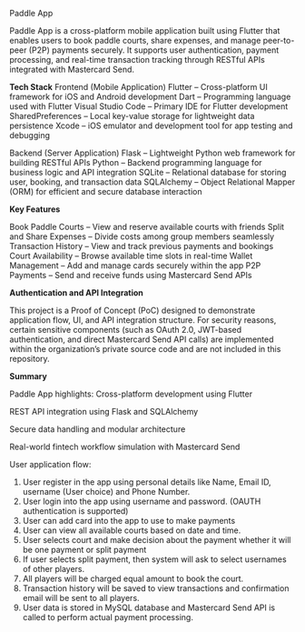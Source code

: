 Paddle App

Paddle App is a cross-platform mobile application built using Flutter that enables users to book paddle courts, share expenses, and manage peer-to-peer (P2P) payments securely.
It supports user authentication, payment processing, and real-time transaction tracking through RESTful APIs integrated with Mastercard Send.

**Tech Stack**
Frontend (Mobile Application)
Flutter – Cross-platform UI framework for iOS and Android development
Dart – Programming language used with Flutter
Visual Studio Code – Primary IDE for Flutter development
SharedPreferences – Local key-value storage for lightweight data persistence
Xcode – iOS emulator and development tool for app testing and debugging

Backend (Server Application)
Flask – Lightweight Python web framework for building RESTful APIs
Python – Backend programming language for business logic and API integration
SQLite – Relational database for storing user, booking, and transaction data
SQLAlchemy – Object Relational Mapper (ORM) for efficient and secure database interaction

**Key Features**

Book Paddle Courts – View and reserve available courts with friends
Split and Share Expenses – Divide costs among group members seamlessly
Transaction History – View and track previous payments and bookings
Court Availability – Browse available time slots in real-time
Wallet Management – Add and manage cards securely within the app
P2P Payments – Send and receive funds using Mastercard Send APIs

**Authentication and API Integration**

This project is a Proof of Concept (PoC) designed to demonstrate application flow, UI, and API integration structure.
For security reasons, certain sensitive components (such as OAuth 2.0, JWT-based authentication, and direct Mastercard Send API calls) are implemented within the organization’s private source code and are not included in this repository.

**Summary**

Paddle App highlights:
Cross-platform development using Flutter

REST API integration using Flask and SQLAlchemy

Secure data handling and modular architecture

Real-world fintech workflow simulation with Mastercard Send

User application flow:
1. User register in the app using personal details like Name, Email ID, username (User choice) and Phone Number.
2. User login into the app using username and password. (OAUTH authentication is supported)
3. User can add card into the app to use to make payments
4. User can view all available courts based on date and time.
5. User selects court and make decision about the payment whether it will be one payment or split payment
6. If user selects split payment, then system will ask to select usernames of other players.
7. All players will be charged equal amount to book the court.
8. Transaction history will be saved to view transactions and confirmation email will be sent to all players.
9. User data is stored in MySQL database and Mastercard Send API is called to perform actual payment processing.


